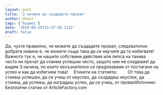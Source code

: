 ```yaml
---
layout: post
title: '3 начина да създадете провал'
author: Ghost
tags: ['huawei']
date: '2019-09-19T23:47:38.121Z'
draft: false
---
```


Да, чухте правилно, че можете да създадете провал, следователно добрата новина е, че можете също така да се научите да го избягвате! Важното тук е, че нашите собствени действия или липса на такива често ни пречат да станем успешни често, защото ние не следваме! да видим 3 начина, по които несъзнателно се предпазваме от постигане на успех и как да избегнем това!     Етикети на статията:         От това да станеш успешен, да се учиш от неуспех, да създадеш неуспех, да станеш, да успееш, да изградиш успех, да се учиш, от провалИзточник: Безплатни статии от ArticleFactory.com
